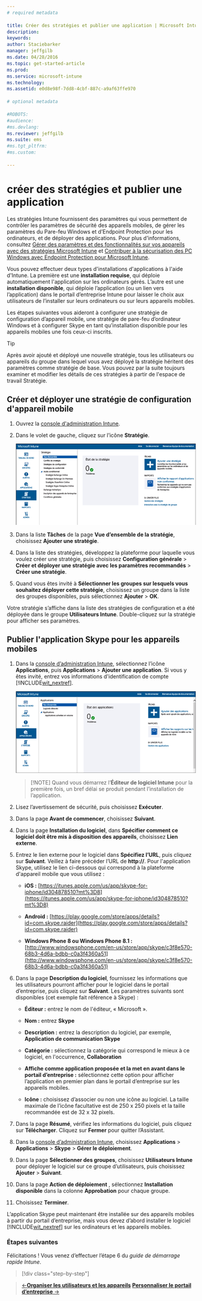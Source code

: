 ```yaml
---
# required metadata

title: Créer des stratégies et publier une application | Microsoft Intune
description:
keywords:
author: Staciebarker
manager: jeffgilb
ms.date: 04/28/2016
ms.topic: get-started-article
ms.prod:
ms.service: microsoft-intune
ms.technology:
ms.assetid: e0d8e98f-7dd8-4cbf-887c-a9af63ffe970

# optional metadata

#ROBOTS:
#audience:
#ms.devlang:
ms.reviewer: jeffgilb
ms.suite: ems
#ms.tgt_pltfrm:
#ms.custom:

---
```


# créer des stratégies et publier une application
Les stratégies Intune fournissent des paramètres qui vous permettent de contrôler les paramètres de sécurité des appareils mobiles, de gérer les paramètres du Pare-feu Windows et d’Endpoint Protection pour les ordinateurs, et de déployer des applications. Pour plus d’informations, consultez [Gérer des paramètres et des fonctionnalités sur vos appareils avec des stratégies Microsoft Intune](/Intune/deploy-use/manage-settings-and-features-on-your-devices-with-microsoft-intune-policies) et [Contribuer à la sécurisation des PC Windows avec Endpoint Protection pour Microsoft Intune](/Intune/deploy-use/help-secure-windows-pcs-with-endpoint-protection-for-microsoft-intune).

Vous pouvez effectuer deux types d'installations d'applications à l'aide d'Intune. La première est une **installation requise**, qui déploie automatiquement l'application sur les ordinateurs gérés. L’autre est une **installation disponible**, qui déploie l’application (ou un lien vers l’application) dans le portail d’entreprise Intune pour laisser le choix aux utilisateurs de l’installer sur leurs ordinateurs ou sur leurs appareils mobiles.

<!-- this section really isn't necessary and confuses a lot of people because most mobile device apps aren't licensed this way (and our licensing/reporting features aren't super helpful). I think it's best to avoid this during a quick start guide.

Before using Intune to deploy apps, make sure that you have the appropriate licenses to publish, distribute, and use the app. The Licenses workspace lets you add and manage license agreement information for apps or software purchased through Microsoft Volume Licensing agreements, and for Microsoft or non-Microsoft software that was purchased by other means. You can then create license reports that display managed license usage information throughout your company to stay informed of license usage activity.
-->

Les étapes suivantes vous aideront à configurer une stratégie de configuration d’appareil mobile, une stratégie de pare-feu d’ordinateur Windows et à configurer Skype en tant qu’installation disponible pour les appareils mobiles une fois ceux-ci inscrits.

> [!TIP]
> Après avoir ajouté et déployé une nouvelle stratégie, tous les utilisateurs ou appareils du groupe dans lequel vous avez déployé la stratégie héritent des paramètres comme stratégie de base. Vous pouvez par la suite toujours examiner et modifier les détails de ces stratégies à partir de l'espace de travail Stratégie.


## Créer et déployer une stratégie de configuration d'appareil mobile

1.  Ouvrez la [console d'administration Intune](https://manage.microsoft.com/).

2.  Dans le volet de gauche, cliquez sur l’icône **Stratégie**.

    ![admin-console-policy-workspace](./media/policy.png)

3.  Dans la liste **Tâches** de la page **Vue d’ensemble de la stratégie**, choisissez **Ajouter une stratégie**.

4.  Dans la liste des stratégies, développez la plateforme pour laquelle vous voulez créer une stratégie, puis choisissez **Configuration générale** > **Créer et déployer une stratégie avec les paramètres recommandés** > **Créer une stratégie**.

5.  Quand vous êtes invité à **Sélectionner les groupes sur lesquels vous souhaitez déployer cette stratégie**, choisissez un groupe dans la liste des groupes disponibles, puis sélectionnez **Ajouter** > **OK**.

Votre stratégie s’affiche dans la liste des stratégies de configuration et a été déployée dans le groupe **Utilisateurs Intune**. Double-cliquez sur la stratégie pour afficher ses paramètres.

## Publier l'application Skype pour les appareils mobiles

1.  Dans la [console d’administration Intune](https://manage.microsoft.com/), sélectionnez l’icône **Applications**, puis **Applications** > **Ajouter une application**. Si vous y êtes invité, entrez vos informations d'identification de compte [!INCLUDE[wit_nextref](../includes/wit_nextref_md.md)].

    ![admin-console-apps-workspace](./media/apps.png)

    > [!NOTE] Quand vous démarrez l’**Éditeur de logiciel Intune** pour la première fois, un bref délai se produit pendant l’installation de l’application.

2.  Lisez l’avertissement de sécurité, puis choisissez **Exécuter**.

3.  Dans la page **Avant de commencer**, choisissez **Suivant**.

4.  Dans la page **Installation du logiciel**, dans **Spécifier comment ce logiciel doit être mis à disposition des appareils**, choisissez **Lien externe**.

5.  Entrez le lien externe pour le logiciel dans **Spécifiez l’URL**, puis cliquez sur **Suivant**. Veillez à faire précéder l’URL de **http://**. Pour l'application Skype, utilisez le lien ci-dessous qui correspond à la plateforme d'appareil mobile que vous utilisez :

    -   **iOS :**   [https://itunes.apple.com/us/app/skype-for-iphone/id304878510?mt%3D8](https://itunes.apple.com/us/app/skype-for-iphone/id304878510?mt%3D8)

    -   **Android :**  [https://play.google.com/store/apps/details?id=com.skype.raider](https://play.google.com/store/apps/details?id=com.skype.raider)

    -   **Windows Phone 8 ou Windows Phone 8.1 :**  [http://www.windowsphone.com/en-us/store/app/skype/c3f8e570-68b3-4d6a-bdbb-c0a3f4360a51](http://www.windowsphone.com/en-us/store/app/skype/c3f8e570-68b3-4d6a-bdbb-c0a3f4360a51)

6.  Dans la page **Description du logiciel**, fournissez les informations que les utilisateurs pourront afficher pour le logiciel dans le portail d’entreprise, puis cliquez sur **Suivant**. Les paramètres suivants sont disponibles (cet exemple fait référence à Skype) :

    -   **Éditeur :** entrez le nom de l'éditeur, « Microsoft ».

    -   **Nom :** entrez **Skype**

    -   **Description :** entrez la description du logiciel, par exemple, **Application de communication Skype**

    -   **Catégorie :** sélectionnez la catégorie qui correspond le mieux à ce logiciel, en l'occurrence, **Collaboration**

    -   **Affiche comme application proposée et la met en avant dans le portail d’entreprise :** sélectionnez cette option pour afficher l’application en premier plan dans le portail d’entreprise sur les appareils mobiles.

    -   **Icône :** choisissez d’associer ou non une icône au logiciel. La taille maximale de l’icône facultative est de 250 x 250 pixels et la taille recommandée est de 32 x 32 pixels.

7.  Dans la page **Résumé**, vérifiez les informations du logiciel, puis cliquez sur **Télécharger**. Cliquez sur **Fermer** pour quitter l’Assistant.

8.  Dans la [console d’administration Intune](https://manage.microsoft.com/), choisissez **Applications** > **Applications** > **Skype** > **Gérer le déploiement**.

9. Dans la page **Sélectionner des groupes**, choisissez **Utilisateurs Intune** pour déployer le logiciel sur ce groupe d’utilisateurs, puis choisissez **Ajouter** > **Suivant**.

10. Dans la page **Action de déploiement** , sélectionnez **Installation disponible** dans la colonne **Approbation** pour chaque groupe.

11. Choisissez **Terminer**.

L’application Skype peut maintenant être installée sur des appareils mobiles à partir du portail d’entreprise, mais vous devez d’abord installer le logiciel [!INCLUDE[wit_nextref](../includes/wit_nextref_md.md)] sur les ordinateurs et les appareils mobiles.


### Étapes suivantes
Félicitations ! Vous venez d’effectuer l’étape 6 du *guide de démarrage rapide Intune*.

>[!div class="step-by-step"]

>[&larr;**Organiser les utilisateurs et les appareils**](.\start-with-a-paid-subscription-to-microsoft-intune-step-5.md)       [**Personnaliser le portail d’entreprise** &rarr;](.\start-with-a-paid-subscription-to-microsoft-intune-step-7.md)  


<!--HONumber=Jun16_HO3-->


